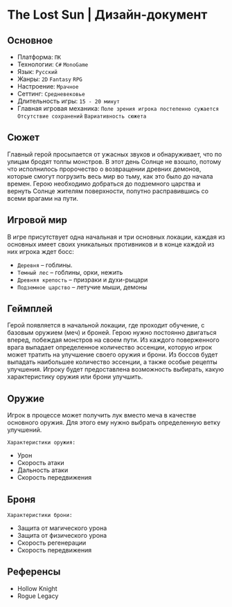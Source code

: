 # The Lost Sun | Дизайн-документ
## Основное
- Платформа: `ПК`
- Технологии: `C#` `MonoGame`
- Язык: `Русский`
- Жанры: `2D` `Fantasy` `RPG`
- Настроение: `Мрачное`
- Сеттинг: `Средневековье`
- Длительность игры: `15 - 20 минут`
- Главная игровая механика: `Поле зрения игрока постепенно сужается` `Отсутствие сохранений` `Вариативность сюжета`
## Сюжет
Главный герой просыпается от ужасных звуков и обнаруживает, что по улицам бродят толпы монстров. В этот день Солнце не взошло, потому что исполнилось пророчество о возвращении древних демонов, которые смогут погрузить весь мир во тьму, как это было до начала времен. Герою необходимо добраться до подземного царства и вернуть Солнце жителям поверхности, попутно расправившись со всеми врагами на пути.
## Игровой мир
В игре присутствует одна начальная и три основных локации, каждая из основных имеет своих уникальных противников и в конце каждой из них игрока ждет босс:
- `Деревня` – гоблины.
- `Темный лес` – гоблины, орки, нежить
- `Древняя крепость` – призраки и духи-рыцари
- `Подземное царство` – летучие мыши, демоны
## Геймплей
Герой появляется в начальной локации, где проходит обучение, с базовым оружием (меч) и броней.
Герою нужно постоянно двигаться вперед, побеждая монстров на своем пути. Из каждого поверженного врага выпадает определенное количество эссенции, которую игрок может тратить на улучшение своего оружия и брони. Из боссов будет выпадать наибольшее количество эссенции, а также особые рецепты улучшения. Игроку будет предоставлена возможность выбирать, какую характеристику оружия или брони улучшить.
## Оружие
Игрок в процессе может получить лук вместо меча в качестве основного оружия. 
Для этого ему нужно выбрать определенную ветку улучшений.

`Характеристики оружия:`
 - Урон
 - Скорость атаки
 - Дальность атаки
 - Скорость передвижения
## Броня
`Характеристики брони:`
 - Защита от магического урона
 - Защита от физического урона 
 - Скорость регенерации
 - Скорость передвижения
## Референсы
- Hollow Knight
- Rogue Legacy
